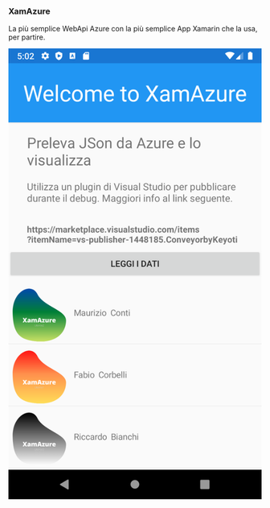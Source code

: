 ### XamAzure
La più semplice WebApi Azure con la più semplice App Xamarin che la usa, per partire.

![](images/Home.png)
